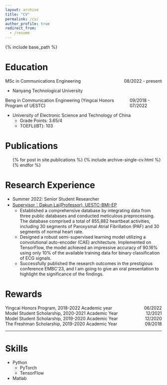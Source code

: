 ```yaml
---
layout: archive
title: "CV"
permalink: /cv/
author_profile: true
redirect_from:
  - /resume
---
```

{% include base_path %}

Education
=========

<div style="display: flex; justify-content: space-between;">
    <div>MSc in Communications Engineering	</div>
    <div>08/2022 - present</div>
</div>

- Nanyang Technological University

<div style="display: flex; justify-content: space-between;">
    <div>Beng in Communication Engineering (Yingcai Honors Program of UESTC)</div>
    <div>09/2018 - 07/2022</div>
</div>

* University of Electronic Science and Technology of China
  * Grade Points: 3.65/4
  * TOEFL(iBT): 103

Publications
============

<ul>{% for post in site.publications %}
    {% include archive-single-cv.html %}
  {% endfor %}</ul>

Research Experience
===================

* Summer 2022: Senior Student Researcher
* [Supervisor：Dakun Lai(Professor), UESTC-BMI-EP](https://faculty.uestc.edu.cn/dklai/zh_CN/index.htm)
  * Established a comprehensive database by integrating data from three public databases and conducted meticulous preprocessing. The database comprised a total of 855,882 heartbeat activities, including 30 segments of Paroxysmal Atrial Fibrillation (PAF) and 30 segments of normal heart rate.
  * Designed a robust semi-supervised learning model utilizing a convolutional auto-encoder (CAE) architecture. Implemented on TensorFlow, the model achieved an impressive accuracy of 90.16% using only 10% of the available training data for binary classification of ECG signals.
  * Successfully published the research outcomes in the prestigious conference EMBC'23, and I am going to give an oral presentation to highlight the significance of the findings.


# Rewards


<div style="display: flex; justify-content: space-between;">
    <div>Yingcai Honors Program, 2018-2022 Academic year</div>
    <div>06/2022</div>
</div>


<div style="display: flex; justify-content: space-between;">
    <div>Model Student Scholarship, 2020-2021 Academic Year</div>
    <div>12/2021</div>
</div>


<div style="display: flex; justify-content: space-between;">
    <div>Model Student Scholarship, 2019-2020 Academic Year</div>
    <div>12/2020</div>
</div>


<div style="display: flex; justify-content: space-between;">
    <div>The Freshman Scholarship, 2019-2020 Academic Year</div>
    <div>09/2018</div>
</div>

---



Skills
======

* Python
  * PyTorch
  * TensorFlow
* Matlab
